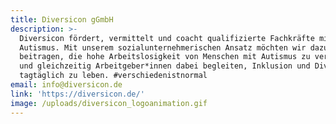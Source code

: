```yaml
---
title: Diversicon gGmbH
description: >-
  Diversicon fördert, vermittelt und coacht qualifizierte Fachkräfte mit
  Autismus. Mit unserem sozialunternehmerischen Ansatz möchten wir dazu
  beitragen, die hohe Arbeitslosigkeit von Menschen mit Autismus zu verringern
  und gleichzeitig Arbeitgeber*innen dabei begleiten, Inklusion und Diversity
  tagtäglich zu leben. #verschiedenistnormal
email: info@diversicon.de
link: 'https://diversicon.de/'
image: /uploads/diversicon_logoanimation.gif
---
```



